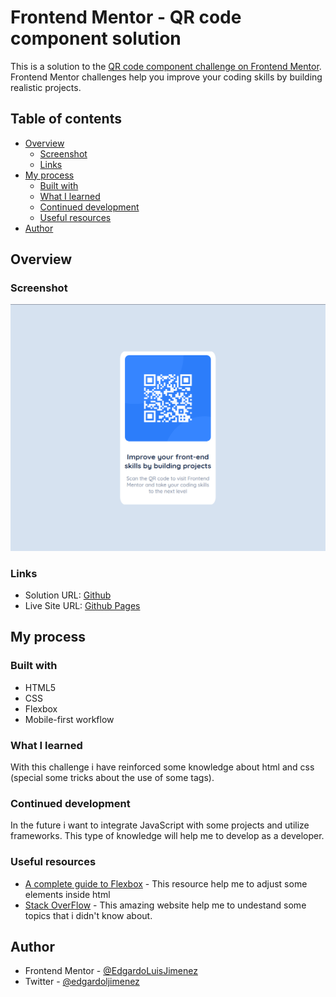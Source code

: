# Frontend Mentor - QR code component solution

This is a solution to the [QR code component challenge on Frontend Mentor](https://www.frontendmentor.io/challenges/qr-code-component-iux_sIO_H). Frontend Mentor challenges help you improve your coding skills by building realistic projects. 

## Table of contents

- [Overview](#overview)
  - [Screenshot](#screenshot)
  - [Links](#links)
- [My process](#my-process)
  - [Built with](#built-with)
  - [What I learned](#what-i-learned)
  - [Continued development](#continued-development)
  - [Useful resources](#useful-resources)
- [Author](#author)

## Overview

### Screenshot

![](./images/Screenshot%20from%202023-04-28%2019-55-24.png)

### Links

- Solution URL: [Github](https://github.com/EdgardoLuisJimenez/qr-code-component)
- Live Site URL: [Github Pages](https://edgardoluisjimenez.github.io/qr-code-component/)

## My process

### Built with

- HTML5
- CSS 
- Flexbox
- Mobile-first workflow

### What I learned

With this challenge i have reinforced some knowledge about html and css (special some tricks about the use of some tags).
### Continued development

In the future i want to integrate JavaScript with some projects and utilize frameworks. This type of knowledge will help me to develop as a developer.

### Useful resources

- [A complete guide to Flexbox](https://css-tricks.com/snippets/css/a-guide-to-flexbox/) - This resource help me to adjust some elements inside html
- [Stack OverFlow](https://stackoverflow.com/) - This amazing website help me to undestand some topics that i didn't know about.


## Author

- Frontend Mentor - [@EdgardoLuisJimenez](https://www.frontendmentor.io/profile/EdgardoLuisJimenez)
- Twitter - [@edgardoljimenez](https://twitter.com/edgardoljimenez)